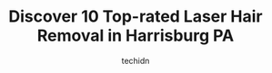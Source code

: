 ---
layout: ampstory
image: https://i0.wp.com/www.depkes.org/wp-content/uploads/2023/06/laser-hair-removal-0-in-harrisburg-pa-1685815754.jpeg?resize=640,853
author: techidn
featured: false
description: Discover the impressive array of Laser Hair Removal options in Harrisburg PA, where you can find 10 of the largest Laser Hair Removal establishments in the area. From renowned classics to hi
title: Discover 10 Top-rated Laser Hair Removal in Harrisburg PA
cover:
   title: Discover 10 Top-rated Laser Hair Removal in Harrisburg PA
   subtitle: Rickpate
   background: https://www.depkes.org/wp-content/uploads/2023/06/laser-hair-removal-0-in-harrisburg-pa-1685815754.jpeg

pages: 
 - layout: thirds
   top: <h1>#1 Bella Medspa</h1>
   bottom: "<p>I went in for the first time today and the staff were so kind and courteous. The facility is very nice and clean. I had my first session for laser hair removal and Daniel</p>"
   background: https://www.depkes.org/wp-content/uploads/2023/06/laser-hair-removal-1-in-harrisburg-pa-1685815754.jpeg
   backgroundblur: true
 - layout: thirds
   top: <h1>#2 Polished Salon, Spa, & Wellness</h1>
   bottom: "<p>Polished Salon, Spa & Wellness is amazing! I had the Pamper Me package and truly felt pampered. I had a relaxing massage from Chris who is amazingly polite as well. My fa</p>"
   background: https://www.depkes.org/wp-content/uploads/2023/06/laser-hair-removal-2-in-harrisburg-pa-1685815754.png
   cta:
      link: https://www.depkes.org/blog/discover-10-top-rated-laser-hair-removal-in-harrisburg-pa/
      text: Discover 10 Top-rated Laser Hair Removal in Harrisburg PA
 - layout: thirds
   top: <h1>#3 Milan Laser Hair Removal</h1>
   bottom: "<p>232 Westminster Dr, Carlisle, PA 17013, United States</p>"
   background: https://www.depkes.org/wp-content/uploads/2023/06/laser-hair-removal-3-in-harrisburg-pa-1685815755.jpeg
   cta:
      link: https://www.depkes.org/blog/discover-10-top-rated-laser-hair-removal-in-harrisburg-pa/
      text: Discover 10 Top-rated Laser Hair Removal in Harrisburg PA
 - layout: thirds
   top: <h1>#4 Yashna Threading And Spa</h1>
   bottom: "<p>2009 A Linglestown road, PA-39, Harrisburg, PA 17110, United States</p>"
   background: https://images.unsplash.com/photo-1510906594845-bc082582c8cc?ixlib=rb-4.0.3&ixid=MnwxMjA3fDB8MHxwaG90by1wYWdlfHx8fGVufDB8fHx8&auto=format&fit=crop&w=640&h=853&q=80
   cta:
      link: https://www.depkes.org/blog/discover-10-top-rated-laser-hair-removal-in-harrisburg-pa/
      text: Discover 10 Top-rated Laser Hair Removal in Harrisburg PA
 - layout: thirds
   top: <h1>#5 Sass Salon, Day Spa & Beauty Clinic</h1>
   bottom: "<p>931 Kranzel Dr, Camp Hill, PA 17011, United States</p>"
   background: https://images.unsplash.com/photo-1632260260864-caf7fde5ec36?ixlib=rb-4.0.3&ixid=MnwxMjA3fDB8MHxwaG90by1wYWdlfHx8fGVufDB8fHx8&auto=format&fit=crop&w=640&h=853&q=80
   cta:
      link: https://www.depkes.org/blog/discover-10-top-rated-laser-hair-removal-in-harrisburg-pa/
      text: Discover 10 Top-rated Laser Hair Removal in Harrisburg PA
 - layout: thirds
   top: <h1>#6 Amplify Aesthetics</h1>
   bottom: "<p>3920 Market St Ste 205, Camp Hill, PA 17011, United States</p>"
   background: https://images.unsplash.com/photo-1609083590460-7b8cc0ca65f8?ixlib=rb-4.0.3&ixid=MnwxMjA3fDB8MHxwaG90by1wYWdlfHx8fGVufDB8fHx8&auto=format&fit=crop&w=640&h=853&q=80
   cta:
      link: https://www.depkes.org/blog/discover-10-top-rated-laser-hair-removal-in-harrisburg-pa/
      text: Discover 10 Top-rated Laser Hair Removal in Harrisburg PA
 - layout: thirds
   top: <h1>#7 Youveau Aesthetics Medspa & Wellness</h1>
   bottom: "<p>2417 N Front St, Harrisburg, PA 17110, United States</p>"
   background: https://images.unsplash.com/photo-1567360425618-1594206637d2?ixlib=rb-4.0.3&ixid=MnwxMjA3fDB8MHxwaG90by1wYWdlfHx8fGVufDB8fHx8&auto=format&fit=crop&w=640&h=853&q=80
   cta:
      link: https://www.depkes.org/blog/discover-10-top-rated-laser-hair-removal-in-harrisburg-pa/
      text: Discover 10 Top-rated Laser Hair Removal in Harrisburg PA
 - layout: thirds
   middle: Continue reading...
   background: https://images.unsplash.com/photo-1604871000636-074fa5117945?ixlib=rb-4.0.3&ixid=MnwxMjA3fDB8MHxwaG90by1wYWdlfHx8fGVufDB8fHx8&auto=format&fit=crop&w=640&h=853&q=80
   cta:
      link: https://www.depkes.org/blog/discover-10-top-rated-laser-hair-removal-in-harrisburg-pa/
      text: Discover 10 Top-rated Laser Hair Removal in Harrisburg PA
      
---